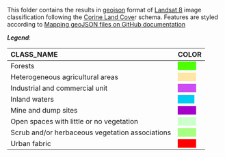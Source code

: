 This folder contains the results in [geojson](https://geojson.org/) format  of [Landsat 8](https://www.usgs.gov/land-resources/nli/landsat/landsat-8) image classification following the [Corine Land Cove](https://land.copernicus.eu/pan-european/corine-land-cover)r schema. Features are styled according to [Mapping geoJSON files on GitHub documentation](https://help.github.com/en/github/managing-files-in-a-repository/mapping-geojson-files-on-github)

***Legend***:



| CLASS_NAME                                      | COLOR                                                      |
| :---------------------------------------------- | ---------------------------------------------------------- |
| Forests                                         | <span style="background-color:#4dff00ff">          </span> |
| Heterogeneous agricultural areas                | <span style="background-color:#ffe6a6ff">          </span> |
| Industrial and commercial unit                  | <span style="background-color:#cc4df2ff">          </span> |
| Inland waters                                   | <span style="background-color:#00ccf2ff">          </span> |
| Mine and dump sites                             | <span style="background-color:#a600ccff">          </span> |
| Open spaces with little or no vegetation        | <span style="background-color:#ccffccff">          </span> |
| Scrub and/or herbaceous vegetation associations | <span style="background-color:#a6ff80ff">          </span> |
| Urban fabric                                    | <span style="background-color:#ff0000ff">          </span> |





